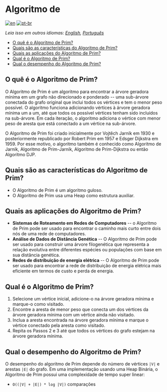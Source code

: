 # Algoritmo de

[![en](https://img.shields.io/badge/lang-en-red.svg)](./README.md) [![pt-br](https://img.shields.io/badge/lang-pt--br-green.svg)](README.pt-br.md)

_Leia isso em outros idiomas: [English](README.md), [Português](README.pt-br.md)_

- [O quê é o Algoritmo de Prim?](#o-quê-é-o-algoritmo-de-prim)
- [Quais são as características do Algoritmo de Prim?](#quais-são-as-características-do-algoritmo-de-prim)
- [Quais as aplicações do Algoritmo de Prim?](#quais-as-aplicações-do-algoritmo-de-prim)
- [Qual é o Algoritmo de Prim?](#qual-é-o-algoritmo-de-prim)
- [Qual o desempenho do Algoritmo de Prim?](#qual-o-desempenho-do-algoritmo-de-prim)

## O quê é o Algoritmo de Prim?

O Algoritmo de Prim é um algoritmo para encontrar a árvore geradora mínima em um grafo não direcionado e ponderado -- uma sub-árvore conectada do grafo original que inclui todos os vértices e tem o menor peso possível. O algoritmo funciona adicionando vértices à árvore geradora mínima um a um, até que todos os possível vértices tenham sido incluídos na sub-árvore. Em cada iteração, o algoritmo adiciona o vértice com menor peso de aresta que está conectado a um vértice na sub-árvore.

O  Algoritmo de Prim foi criado inicialmente por Vojtěch Jarník em 1930 e posteriormente republicado por Robert Prim em 1957 e Edsger Dijkstra em 1959. Por esse motivo, o algoritmo também é conhecido como Algoritmo de Jarník, Algoritmo de Prim-Jarník, Algoritmo de Prim-Dijkstra ou então Algoritmo DJP.

## Quais são as características do Algoritmo de Prim?

- O Algoritmo de Prim é um algoritmo guloso.
- O Algoritmo de Prim usa uma Heap como estrutura auxiliar.

## Quais as aplicações do Algoritmo de Prim?

- **Sistemas de Roteamento em Redes de Computadores** -- o Algoritmo de Prim pode ser usado para encontrar o caminho mais curto entre dois nós de uma rede de computadores.
- **Análise de Dados de Distância Genética** -- O Algoritmo de Prim pode ser usado para construir uma árvore filogenética que representa a relação evolutiva entre diferentes espécies ou populações com base em sua distância genética.
- **Redes de distribuição de energia elétrica** -- O Algoritmo de Prim pode ser usado para encontrar a rede de distribuição de energia elétrica mais eficiente em termos de custo e perda de energia.

## Qual é o Algoritmo de Prim?

1. Selecione um vértice inicial, adicione-o na árvore geradora mínima e marque-o como visitado.
2. Encontre a aresta de menor peso que conecta um dos vértices da árvore geradora mínima com um vértice ainda não visitado.
3. Inclua a aresta encontrada na árvore geradora mínima e marque o vértice conectado pela aresta como visitado.
4. Repita os Passos 2 e 3 até que todos os vértices do grafo estejam na árvore geradora mínima.

## Qual o desempenho do Algoritmo de Prim?

O desempenho do algoritmo de Prim depende do número de vértices `|V|` e arestas `|E|` do grafo. Em uma implementação usando uma Heap Binária, o Algoritmo de Prim possui uma complexidade de tempo super linear:

- `O((|V| + |E|) * log |V|)` comparações

